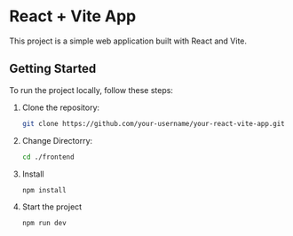 # React + Vite App

This project is a simple web application built with React and Vite.

## Getting Started

To run the project locally, follow these steps:

1. Clone the repository:

   ```bash
   git clone https://github.com/your-username/your-react-vite-app.git
2. Change Directorry:

   ```bash
   cd ./frontend
3. Install

     ```bash
     npm install
4. Start the project

     ```bash
     npm run dev

